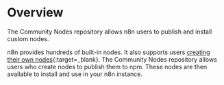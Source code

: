 # Overview

The Community Nodes repository allows n8n users to publish and install custom nodes. 

n8n provides hundreds of built-in nodes. It also supports users [creating their own nodes](/integrations/creating-nodes/){:target=_blank}. The Community Nodes repository allows users who create nodes to publish them to npm. These nodes are then available to install and use in your n8n instance.

